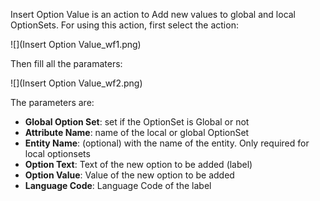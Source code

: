 Insert Option Value is an action to Add new values to global and local OptionSets.
For using this action, first select the action:

![](Insert Option Value_wf1.png)

Then fill all the paramaters:

![](Insert Option Value_wf2.png)

The parameters are:
* **Global Option Set**: set if the OptionSet is Global or not
* **Attribute Name**: name of the local or global OptionSet
* **Entity Name**: (optional) with the name of the entity. Only required for local optionsets
* **Option Text**: Text of the new option to be added (label)
* **Option Value**: Value of the new option to be added
* **Language Code**: Language Code of the label
